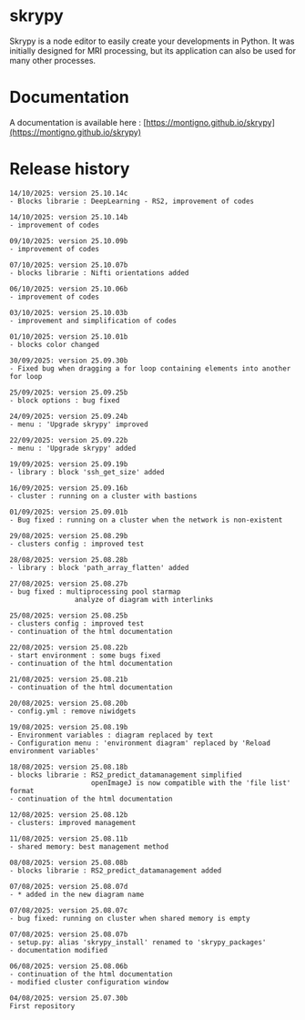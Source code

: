 # skrypy

Skrypy is a node editor to easily create your developments in Python. It was initially designed for MRI processing, but its application can also be used for many other processes.

# Documentation

A documentation is available here : [https://montigno.github.io/skrypy](https://montigno.github.io/skrypy)

# Release history

<p></p>

	14/10/2025: version 25.10.14c
	- Blocks librarie : DeepLearning - RS2, improvement of codes

<p></p>

	14/10/2025: version 25.10.14b
	- improvement of codes

<p></p>

	09/10/2025: version 25.10.09b
	- improvement of codes

<p></p>

	07/10/2025: version 25.10.07b
	- blocks librarie : Nifti orientations added

<p></p>

	06/10/2025: version 25.10.06b
	- improvement of codes

<p></p>

	03/10/2025: version 25.10.03b
	- improvement and simplification of codes

<p></p>

	01/10/2025: version 25.10.01b
	- blocks color changed

<p></p>

	30/09/2025: version 25.09.30b
	- Fixed bug when dragging a for loop containing elements into another for loop

<p></p>

	25/09/2025: version 25.09.25b
	- block options : bug fixed

<p></p>

	24/09/2025: version 25.09.24b
	- menu : 'Upgrade skrypy' improved

<p></p>

	22/09/2025: version 25.09.22b
	- menu : 'Upgrade skrypy' added

<p></p>

	19/09/2025: version 25.09.19b
	- library : block 'ssh_get_size' added

<p></p>

	16/09/2025: version 25.09.16b
	- cluster : running on a cluster with bastions

<p></p>

	01/09/2025: version 25.09.01b
	- Bug fixed : running on a cluster when the network is non-existent

<p></p>

	29/08/2025: version 25.08.29b
	- clusters config : improved test 

<p></p>

	28/08/2025: version 25.08.28b
	- library : block 'path_array_flatten' added

<p></p>

	27/08/2025: version 25.08.27b
	- bug fixed : multiprocessing pool starmap
					analyze of diagram with interlinks 

<p></p>

	25/08/2025: version 25.08.25b
	- clusters config : improved test 
	- continuation of the html documentation

<p></p>

	22/08/2025: version 25.08.22b
	- start environment : some bugs fixed
	- continuation of the html documentation

<p></p>

	21/08/2025: version 25.08.21b
	- continuation of the html documentation

<p></p>

	20/08/2025: version 25.08.20b
	- config.yml : remove niwidgets 

<p></p>

	19/08/2025: version 25.08.19b
	- Environment variables : diagram replaced by text
	- Configuration menu : 'environment diagram' replaced by 'Reload environment variables'

<p></p>

	18/08/2025: version 25.08.18b
	- blocks librarie : RS2_predict_datamanagement simplified
		                openImageJ is now compatible with the 'file list' format
	- continuation of the html documentation

<p></p>

	12/08/2025: version 25.08.12b
	- clusters: improved management

<p></p>

	11/08/2025: version 25.08.11b
	- shared memory: best management method

<p></p>

	08/08/2025: version 25.08.08b
	- blocks librarie : RS2_predict_datamanagement added

<p></p>

	07/08/2025: version 25.08.07d
	- * added in the new diagram name

<p></p>

	07/08/2025: version 25.08.07c
	- bug fixed: running on cluster when shared memory is empty

<p></p>

	07/08/2025: version 25.08.07b
	- setup.py: alias 'skrypy_install' renamed to 'skrypy_packages'
	- documentation modified

<p></p>

	06/08/2025: version 25.08.06b
	- continuation of the html documentation
	- modified cluster configuration window 

<p></p>

	04/08/2025: version 25.07.30b
	First repository 